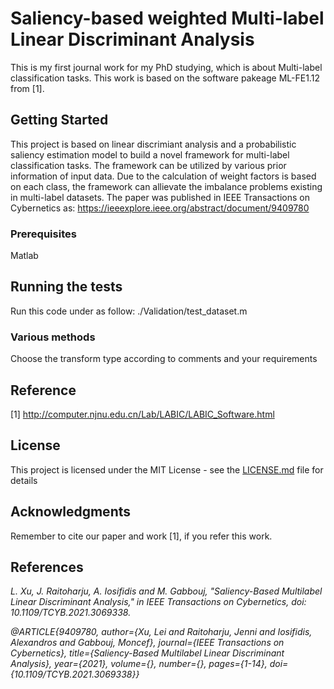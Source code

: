 # Saliency-based weighted Multi-label Linear Discriminant Analysis

This is my first journal work for my PhD studying, which is about Multi-label classification tasks. This work is based on the software pakeage ML-FE1.12 from [1]. 

## Getting Started
This project is based on linear discrimiant analysis and a probabilistic saliency estimation model to build a novel framework for multi-label classification tasks. The framework can be utilized by various prior information of input data. Due to the calculation of weight factors is based on each class, the framework can allievate the imbalance problems existing in multi-label datasets. 
The paper was published in IEEE Transactions on Cybernetics as: https://ieeexplore.ieee.org/abstract/document/9409780


### Prerequisites
Matlab

## Running the tests
Run this code under as follow:
./Validation/test_dataset.m


### Various methods
Choose the transform type according to comments and your requirements


## Reference
[1] http://computer.njnu.edu.cn/Lab/LABIC/LABIC_Software.html


## License

This project is licensed under the MIT License - see the [LICENSE.md](LICENSE.md) file for details

## Acknowledgments

Remember to cite our paper and work [1], if you refer this work.

## References
<cite>L. Xu, J. Raitoharju, A. Iosifidis and M. Gabbouj, "Saliency-Based Multilabel Linear Discriminant Analysis," in IEEE Transactions on Cybernetics, doi: 10.1109/TCYB.2021.3069338.</cite>

<cite>@ARTICLE{9409780,
  author={Xu, Lei and Raitoharju, Jenni and Iosifidis, Alexandros and Gabbouj, Moncef},
  journal={IEEE Transactions on Cybernetics}, 
  title={Saliency-Based Multilabel Linear Discriminant Analysis}, 
  year={2021},
  volume={},
  number={},
  pages={1-14},
  doi={10.1109/TCYB.2021.3069338}}</cite>

